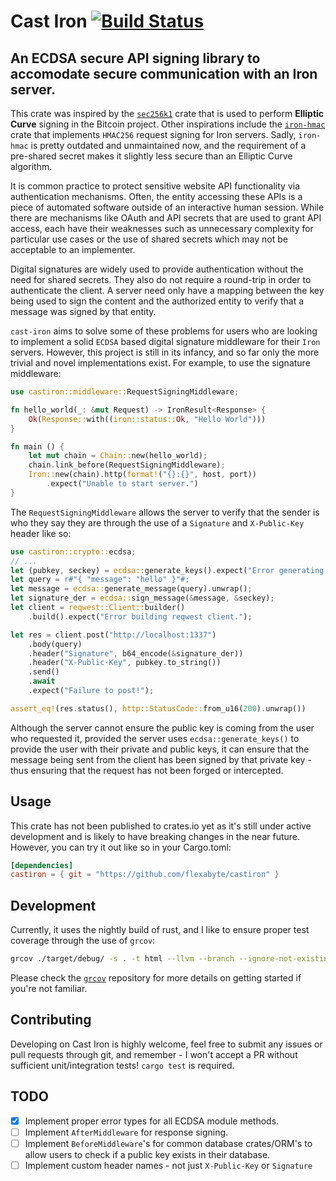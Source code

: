 # Cast Iron [![Build Status](https://travis-ci.com/flexabyte/castiron.svg?branch=master)](https://travis-ci.com/flexabyte/castiron)

## An ECDSA secure API signing library to accomodate secure communication with an Iron server.

This crate was inspired by the [`sec256k1`](https://crates.io/crates/secp256k1) crate that is used to perform **Elliptic Curve** signing in the Bitcoin project. Other inspirations include the [`iron-hmac`](https://crates.io/crates/iron-hmac) crate that implements `HMAC256` request signing for Iron servers. Sadly, `iron-hmac` is pretty outdated and unmaintained now, and the requirement of a pre-shared secret makes it slightly less secure than an Elliptic Curve algorithm.

It is common practice to protect sensitive website API functionality via authentication mechanisms. Often, the entity accessing these APIs is a piece of automated software outside of an interactive human session. While there are mechanisms like OAuth and API secrets that are used to grant API access, each have their weaknesses such as unnecessary complexity for particular use cases or the use of shared secrets which may not be acceptable to an implementer.

Digital signatures are widely used to provide authentication without the need for shared secrets. They also do not require a round-trip in order to authenticate the client. A server need only have a mapping between the key being used to sign the content and the authorized entity to verify that a message was signed by that entity. 

`cast-iron` aims to solve some of these problems for users who are looking to implement a solid `ECDSA` based digital signature middleware for their `Iron` servers. However, this project is still in its infancy, and so far only the more trivial and novel implementations exist. For example, to use the signature middleware:

```rust
use castiron::middleware::RequestSigningMiddleware;

fn hello_world(_: &mut Request) -> IronResult<Response> {
    Ok(Response::with((iron::status::Ok, "Hello World")))
}

fn main () {
    let mut chain = Chain::new(hello_world);
    chain.link_before(RequestSigningMiddleware);
    Iron::new(chain).http(format!("{}:{}", host, port))
        .expect("Unable to start server.")
}
```

The `RequestSigningMiddleware` allows the server to verify that the sender is who they say they are through the use of a `Signature` and `X-Public-Key` header like so:

```rust
use castiron::crypto::ecdsa;
// ...
let (pubkey, seckey) = ecdsa::generate_keys().expect("Error generating keys.");
let query = r#"{ "message": "hello" }"#;
let message = ecdsa::generate_message(query).unwrap();
let signature_der = ecdsa::sign_message(&message, &seckey);
let client = reqwest::Client::builder()
    .build().expect("Error building reqwest client.");

let res = client.post("http://localhost:1337")
    .body(query)
    .header("Signature", b64_encode(&signature_der))
    .header("X-Public-Key", pubkey.to_string())
    .send()
    .await
    .expect("Failure to post!");

assert_eq!(res.status(), http::StatusCode::from_u16(200).unwrap())
```

Although the server cannot ensure the public key is coming from the user who requested it, provided the server uses `ecdsa::generate_keys()` to provide the user with their private and public keys, it can ensure that the message being sent from the client has been signed by that private key - thus ensuring that the request has not been forged or intercepted.

## Usage

This crate has not been published to crates.io yet as it's still under active development and is likely to have breaking changes in the near future. However, you can try it out like so in your Cargo.toml:

```toml
[dependencies]
castiron = { git = "https://github.com/flexabyte/castiron" }
```

## Development

Currently, it uses the nightly build of rust, and I like to ensure proper test coverage through the use of `grcov`:

```bash
grcov ./target/debug/ -s . -t html --llvm --branch --ignore-not-existing -o ./target/debug/coverage/
```

Please check the [`grcov`](https://github.com/mozilla/grcov) repository for more details on getting started if you're not familiar.


## Contributing

Developing on Cast Iron is highly welcome, feel free to submit any issues or pull requests through git, and remember - I won't accept a PR without sufficient unit/integration tests! `cargo test` is required.

## TODO

- [x] Implement proper error types for all ECDSA module methods.
- [ ] Implement `AfterMiddleware` for response signing.
- [ ] Implement `BeforeMiddleware`'s for common database crates/ORM's to allow users to check if a public key exists in their database.
- [ ] Implement custom header names - not just `X-Public-Key` or `Signature`
